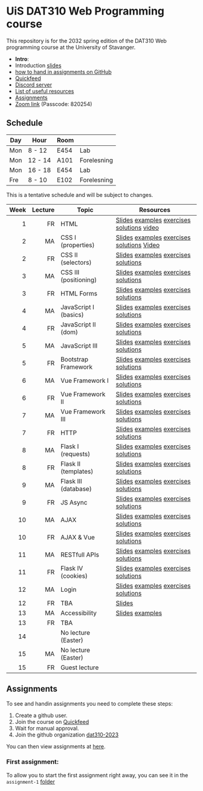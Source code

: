   # UiS DAT310 Web Programming course

This repository is for the 2032 spring edition of the DAT310 Web programming course at the University of Stavanger. 

  - **Intro**: 
  - Introduction [slides](slides/2023-Course_info.pdf)
  - [how to hand in assignments on GitHub](quickfeed.md)
  - [Quickfeed](https://uis.itest.run)
  - [Discord server](https://discord.gg/kJzYN82qXt)
  - [List of useful resources](Resources.md)
  - [Assignments](#assignments)
  - [Zoom link](https://stavanger.zoom.us/j/61226439451?pwd=RHdaclpRdjl1OGhtc0F2dTIwek9UQT09) (Passcode: 820254)
  

## Schedule 
| Day | Hour |Room| |
|-----|------|----|-|
|Mon  |8 - 12|E454|Lab|
|Mon  |12 - 14|A101|Forelesning|
|Mon  |16 - 18|E454|Lab|
|Fre  |8 - 10|E102|Forelesning|


This is a tentative schedule and will be subject to changes.

| Week | Lecture | Topic                 | Resources                                                                                                                                                                                                                                                                                      |
|-----:|--------:|-----------------------|------------------------------------------------------------------------------------------------------------------------------------------------------------------------------------------------------------------------------------------------------------------------------------------------|
|    1 |       FR | HTML                  | [Slides](slides/1-1-Web-programming-HTML.pdf) [examples](examples/html/basic/) [exercises](exercises/html/basic/) [solutions](solutions/html/basic/) [video](https://stavanger.instructuremedia.com/embed/f559ea93-4158-41ff-8e3a-a8525838c118) |
|    2 |       MA | CSS I (properties)    | [Slides](slides/2-1-Web-programming-CSS-p1.pdf) [examples](examples/css/properties) [exercises](exercises/css/properties) [solutions](solutions/css/properties) [Video](https://stavanger.instructuremedia.com/embed/9fba90b1-686c-4d02-bfb3-6bbcd79dc5d5) |
|    2 |       FR | CSS II (selectors)    | [Slides](slides/2-2-Web-programming-CSS-p2.pdf) [examples](examples/css/selectors)  [exercises](exercises/css/properties)  [solutions](solutions/css/selectors)                                     |
|    3 |       MA | CSS III (positioning) | [Slides](slides/3-1-Web-programming-CSS-p3.pdf) [examples](examples/css/positioning/)  [exercises](exercises/css/positioning/)  [solutions](solutions/css/positioning/) |
|    3 |       FR | HTML Forms            | [Slides](slides/3-2-Web-programming-HTML-Forms.pdf) [examples](examples/html/forms/)  [exercises](exercises/html/forms/)  [solutions](solutions/html/forms/)                                        |
|    4 |       MA | JavaScript I (basics) | [Slides](slides/4-1-Web-programming-JavaScript-p1.pdf) [examples](examples/js/basics/)  [exercises](exercises/js/basics/)  [solutions](solutions/js/basics/)                                        |
|    4 |       FR | JavaScript II (dom)   | [Slides](slides/4-2-Web-programming-JavaScript-p2.pdf) [examples](examples/js/events_dom/)  [exercises](exercises/js/events_dom/)  [solutions](solutions/js/events_dom/)           |
|    5 |       MA | JavaScript III        | [Slides](slides/5-1-Web-programming-JavaScript-p3.pdf) [examples](examples/js/more/)  [exercises](exercises/js/more/)  [solutions](solutions/js/more/)                             |
|    5 |       FR | Bootstrap Framework   | [Slides](slides/5-2-Web-programming-Bootstrap.pdf) [examples](examples/bootstrap/)  [exercises](exercises/bootstrap/)  [solutions](solutions/bootstrap/)                           |
|    6 |       MA | Vue Framework I       | [Slides](slides/6-2-Web-programming-vue-p1.pdf) [examples](examples/js/vue/)  [exercises](exercises/js/vue/)  [solutions](solutions/js/vue/)                                                        |
|    6 |       FR | Vue Framework II      | [Slides](slides/7-1-Web-programming-vue-p2.pdf) [examples](examples/js/vue2/)  [exercises](exercises/js/vue2/)  [solutions](solutions/js/vue2/)                                    |
|    7 |       MA | Vue Framework III     |  [Slides](slides/7-2-Web-programming-vue-p3.pdf) [examples](examples/js/vue3/) [exercises](exercises/js/vue3/)  [solutions](solutions/js/vue3/)                                     |
|    7 |       FR | HTTP                  | [Slides](slides/8-1-Web-programming-HTTP.pdf) [examples](examples/python/http/) [exercises](exercises/python/http/) [solutions](solutions/python/http/)                            |
|    8 |       MA | Flask I (requests)    | [Slides](slides/8-2-Web-programming-Server-p1.pdf) [examples](examples/python/flask) [exercises](exercises/python/flask1/) [solutions](solutions/python/flask1/)                   |
|    8 |       FR | Flask II (templates)  | [Slides](slides/9-1-Web-programming-Server-p2.pdf) [examples](examples/python/flask) [exercises](exercises/python/flask2/) [solutions](solutions/python/flask2/)                                    |
|    9 |       MA | Flask III (database)  | [Slides](slides/9-2-Web-programming-Server-p3.pdf) [examples](examples/python/flask) [exercises](exercises/python/flask3/) [solutions](solutions/python/flask3/)                                    |
|    9 |       FR | JS Async              | [Slides](slides/10-1-Web-programming-JS-async.pdf) [examples](examples/async/js) [exercises](exercises/async/js) [solutions](solutions/async/js)                                   |
|   10 |       MA | AJAX                  | [Slides](slides/11-1-Web-programming-AJAX.pdf) [examples](examples/ajax) [exercises](exercises/ajax) [solutions](solutions/ajax)                                                   |
|   10 |       FR | AJAX & Vue            | [Slides](slides/11-2-Web-programming-AJAX+Vue.pdf) [examples](examples/ajax) [exercises](exercises/ajax) [solutions](solutions/ajax)                                               |
|   11 |       MA | RESTfull APIs         | [Slides](slides/12-1-Web-programming-Flask-APIs.pdf) [examples](examples/ajax) [exercises](exercises/ajax) [solutions](solutions/ajax)                                                              |
|   11 |       FR | Flask IV (cookies)    | [Slides](slides/12-2-Web-programming-Server-p4.pdf) [examples](examples/python/flask4) [exercises](exercises/python/flask4) [solutions](solutions/python/flask4)                    |
|   12 |       MA | Login                 | [Slides](slides/13-1-Web-programming-Server-Login.pdf) [examples](examples/python/flask5) [exercises](exercises/python/flask5) [solutions](solutions/python/flask5)                                                                                                                            |
|   12 |       FR | TBA                   | [Slides](slides/13-2-WebProgramming-CaseStudy1.pdf) |
|   13 |       MA | Accessibility         | [Slides](slides/15-1-Accessibility.pdf) [examples](examples/a11y/table.html)|
|   13 |       FR | TBA | |
|   14 | | No lecture (Easter) | |
|   15 |       MA | No lecture (Easter) | |
|   15 |       FR | Guest lecture | |

## Assignments

To see and handin assignments you need to complete these steps:
1. Create a github user.
2. Join the course on [Quickfeed](https://uis.itest.run)
3. Wait for manual approval.
4. Join the github organization [dat310-2023](https://github.com/dat310-2023)

You can then view assignments at [here](https://github.com/dat310-2023/assignments).

### First assignment:
To allow you to start the first assignment right away, you can see it in the `assignment-1` [folder](assignment-1/)

